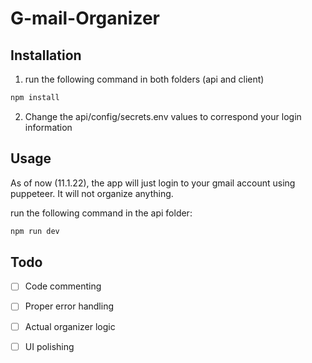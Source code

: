 # G-mail-Organizer

## Installation

1. run the following command in both folders (api and client)

```bash
npm install
```
2. Change the api/config/secrets.env values to correspond your login information

## Usage

As of now (11.1.22), the app will just login to your gmail account using puppeteer. It will not organize anything.

run the following command in the api folder:

```bash
npm run dev
```

## Todo

- [ ] Code commenting
- [ ] Proper error handling
- [ ] Actual organizer logic
- [ ] UI polishing


